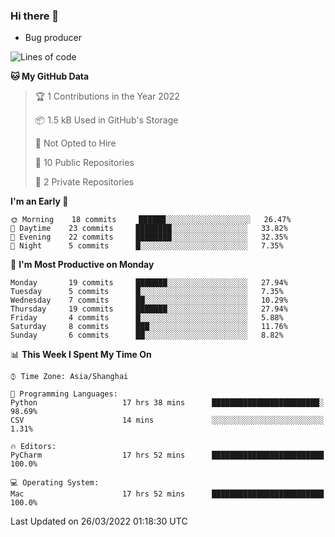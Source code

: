 ### Hi there 👋
* Bug producer
<!--START_SECTION:waka-->
![Lines of code](https://img.shields.io/badge/From%20Hello%20World%20I%27ve%20Written-3%20Thousand%20lines%20of%20code-blue)

**🐱 My GitHub Data** 

> 🏆 1 Contributions in the Year 2022
 > 
> 📦 1.5 kB Used in GitHub's Storage 
 > 
> 🚫 Not Opted to Hire
 > 
> 📜 10 Public Repositories 
 > 
> 🔑 2 Private Repositories  
 > 
**I'm an Early 🐤** 

```text
🌞 Morning    18 commits     ██████░░░░░░░░░░░░░░░░░░░   26.47% 
🌆 Daytime    23 commits     ████████░░░░░░░░░░░░░░░░░   33.82% 
🌃 Evening    22 commits     ████████░░░░░░░░░░░░░░░░░   32.35% 
🌙 Night      5 commits      █░░░░░░░░░░░░░░░░░░░░░░░░   7.35%

```
📅 **I'm Most Productive on Monday** 

```text
Monday       19 commits     ███████░░░░░░░░░░░░░░░░░░   27.94% 
Tuesday      5 commits      █░░░░░░░░░░░░░░░░░░░░░░░░   7.35% 
Wednesday    7 commits      ██░░░░░░░░░░░░░░░░░░░░░░░   10.29% 
Thursday     19 commits     ███████░░░░░░░░░░░░░░░░░░   27.94% 
Friday       4 commits      █░░░░░░░░░░░░░░░░░░░░░░░░   5.88% 
Saturday     8 commits      ███░░░░░░░░░░░░░░░░░░░░░░   11.76% 
Sunday       6 commits      ██░░░░░░░░░░░░░░░░░░░░░░░   8.82%

```


📊 **This Week I Spent My Time On** 

```text
⌚︎ Time Zone: Asia/Shanghai

💬 Programming Languages: 
Python                   17 hrs 38 mins      ████████████████████████░   98.69% 
CSV                      14 mins             ░░░░░░░░░░░░░░░░░░░░░░░░░   1.31%

🔥 Editors: 
PyCharm                  17 hrs 52 mins      █████████████████████████   100.0%

💻 Operating System: 
Mac                      17 hrs 52 mins      █████████████████████████   100.0%

```


 Last Updated on 26/03/2022 01:18:30 UTC
<!--END_SECTION:waka-->
